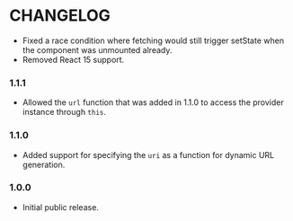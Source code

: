 # CHANGELOG

- Fixed a race condition where fetching would still trigger setState when the
  component was unmounted already.
- Removed React 15 support.

### 1.1.1

- Allowed the `url` function that was added in 1.1.0 to access the provider
  instance through `this`.

### 1.1.0

- Added support for specifying the `uri` as a function for dynamic URL
  generation.

### 1.0.0

- Initial public release.
